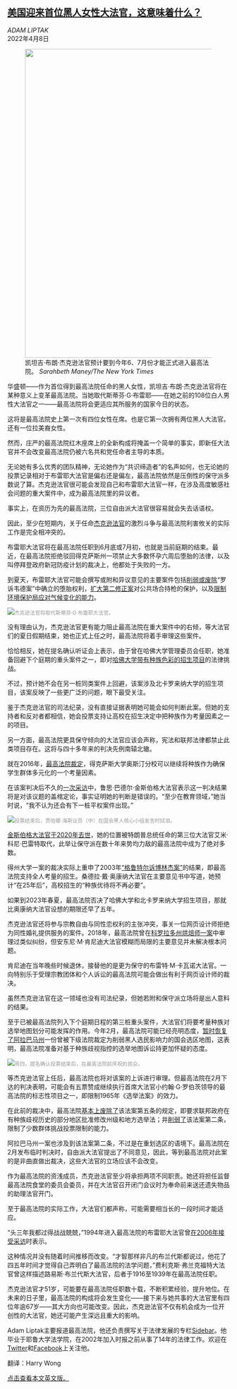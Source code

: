 <!--1649412422000-->
[美国迎来首位黑人女性大法官，这意味着什么？](https://cn.nytimes.com/usa/20220408/ketanji-brown-jackson-impact/)
------

<address>ADAM LIPTAK</address><time pudate="2022-04-08 05:38:21" datetime="2022-04-08 05:38:21">2022年4月8日</time><figure><img src="https://images.weserv.nl/?url=static01.nyt.com/images/2022/04/07/us/politics/07dc-jackson-1/merlin_203108187_5e073a68-6c44-4005-ba51-2db4d0273d24-master1050.jpg" width="1050" height="700"><figcaption>凯坦吉·布朗·杰克逊法官预计要到今年6、7月份才能正式进入最高法院。 <cite>Sarahbeth Maney/The New York Times</cite></figcaption></figure><section><p>华盛顿——作为首位得到最高法院任命的黑人女性，凯坦吉·布朗·杰克逊法官将在某种意义上变革最高法院。当她取代斯蒂芬·G·布雷耶——在她之前的108位白人男性大法官之一——最高法院将会更适应其所服务的国家今日的状态。</p><p>这将是最高法院史上第一次有四位女性在席。也是它第一次拥有两位黑人大法官。还有一位拉美裔女性。</p><p>然而，庄严的最高法院红木座席上的全新构成将掩盖一个简单的事实，即新任大法官并不会改变最高法院仍被六名共和党任命者主导的本质。</p><p>无论她有多么优秀的团队精神，无论她作为“共识缔造者”的名声如何，也无论她的投票记录相对于布雷耶大法官是偏右还是偏左，最高法院依然是压倒性的保守派多数说了算。杰克逊法官很可能会发现自己和布雷耶大法官一样，在涉及高度敏感社会问题的重大案件中，成为最高法院里的异议者。</p><p>事实上，在资历为先的最高法院，三位自由派大法官很容易就会失去话语权。</p><p>因此，至少在短期内，关于任命<a href="https://www.nytimes.com/spotlight/ketanji-brown-jackson" title="Link: https://www.nytimes.com/spotlight/ketanji-brown-jackson">杰克逊法官</a>的激烈斗争与最高法院利害攸关的实际工作是完全相冲突的。</p><p>布雷耶大法官将在最高法院任职到6月底或7月初，也就是当前庭期的结束。最近，在最高法院拒绝驳回得克萨斯州一项禁止大多数怀孕六周后堕胎的法律，以及叫停拜登政府新冠防疫计划的裁决上，他都处于失败的一方。</p><p>到夏天，布雷耶大法官可能会撰写或附和异议意见的主要案件包括<a href="https://www.nytimes.com/2021/12/01/us/politics/supreme-court-mississippi-abortion-law.html">削弱或废除</a>“罗诉韦德案”中确立的堕胎权利，<a href="https://www.nytimes.com/2021/11/03/us/politics/supreme-court-guns-second-amendment.html" title="Link: https://www.nytimes.com/2021/11/03/us/politics/supreme-court-guns-second-amendment.html">扩大第二修正案</a>对公共场合持枪的保护，以及<a href="https://www.nytimes.com/2022/02/28/us/politics/supreme-court-climate-change.html">限制环境保护局应对气候变化的能力</a>。</p><p><img src="https://images.weserv.nl/?url=static01.nyt.com/images/2022/04/07/us/politics/07dc-jackson-2/merlin_200967642_c7f5611f-7fbf-44e3-916b-5256d19ab2b7-master1050.jpg"><small style="color: #999;">杰克逊法官将取代斯蒂芬·G·布雷耶大法官。</small></p><p>没有理由认为，杰克逊法官更有能力阻止最高法院在重大案件中的右倾，等大法官们的夏日假期结束，她也正式上任之时，最高法院将着手审理这些案件。</p><p>恰恰相反，她在提名确认听证会上表示，由于曾在哈佛大学管理委员会任职，她准备回避下个庭期的重头案件之一，即对<a href="https://www.nytimes.com/2022/01/24/us/politics/supreme-court-affirmative-action-harvard-unc.html" title="Link: https://www.nytimes.com/2022/01/24/us/politics/supreme-court-affirmative-action-harvard-unc.html">哈佛大学带有种族色彩的招生项目</a>的法律挑战。</p><p>不过，预计她不会在另一桩同类案件上回避，该案涉及北卡罗来纳大学的招生项目，该案反映了一些更广泛的问题，眼下最受关注。</p><p>鉴于杰克逊法官的司法纪录，没有直接证据表明她可能会如何判断此案。但她的支持者和反对者都相信，她会投票支持让高校在招生决定中把种族作为考量因素之一的项目。</p><p>另一方面，最高法院更具保守倾向的大法官应该会声称，宪法和联邦法律都禁止此类项目存在。这将与四十多年来的判决先例南辕北辙。</p><p>就在2016年，<a rel="noopener noreferrer" target="_blank" href="https://www.supremecourt.gov/opinions/15pdf/14-981_4g15.pdf">最高法院裁定</a>，得克萨斯大学奥斯汀分校可以继续将种族作为确保学生群体多元化的一个考量因素。</p><p>在该案判决后不久的<a href="https://www.nytimes.com/2016/07/11/us/politics/ruth-bader-ginsburg-no-fan-of-donald-trump-critiques-latest-term.html" title="Link: https://www.nytimes.com/2016/07/11/us/politics/ruth-bader-ginsburg-no-fan-of-donald-trump-critiques-latest-term.html">一次采访</a>中，鲁思·巴德尔·金斯伯格大法官表示这一判决结果将是对该议题的盖棺定论，事实证明她的判断是错误的。“至少在教育领域，”她当时说，“我不认为还会有下一桩平权案件出现。”</p><p><img src="https://images.weserv.nl/?url=static01.nyt.com/images/2022/04/07/us/politics/07kbj-confirmation-live-vote-hfo-sub/merlin_205145184_236fa1ec-bea1-4a8b-a37b-ef008e07df69-master1050.jpg"><small style="color: #999;">投票结束后，贾哈娜·海斯议员（中）在国会黑人核心小组发言时拭泪。</small></p><p><a href="https://www.nytimes.com/2020/09/18/us/ruth-bader-ginsburg-dead.html" title="Link: https://www.nytimes.com/2020/09/18/us/ruth-bader-ginsburg-dead.html">金斯伯格大法官于2020年去世</a>，她的位置被特朗普总统任命的第三位大法官艾米·科尼·巴雷特取代，此举让保守派在数十年来势均力敌的最高法院中成为了绝对多数。</p><p>得州大学一案的裁决实际上重申了2003年<a rel="noopener noreferrer" target="_blank" href="https://www.law.cornell.edu/supct/html/02-241.ZS.html">“格鲁特尔诉博林杰案”</a>的结果，即最高法院支持全人考量的招生。桑德拉·戴·奥康纳大法官在主要意见书中写道，她预计“在25年后”，高校招生的“种族优待将不再必要”。</p><p>如果到2023年春夏，最高法院否决了哈佛大学和北卡罗来纳大学招生项目，那就比奥康纳大法官设想的期限还早了五年。</p><p>杰克逊法官还将参与宗教自由与同性恋权利的主张冲突，事关一位网页设计师拒绝为同性婚礼提供服务的案件。2018年，最高法院曾在<a href="https://www.nytimes.com/2022/02/22/us/colorado-supreme-court-same-sex-marriage.html" title="Link: https://www.nytimes.com/2022/02/22/us/colorado-supreme-court-same-sex-marriage.html">科罗拉多州烘焙师一案</a>中审理过类似纠纷，但安东尼·M·肯尼迪大法官模糊而局限的主要意见并未解决根本问题。</p><p>肯尼迪在当年晚些时候退休，接替他的是更为保守的布雷特·M·卡瓦诺大法官。一向特别乐于受理宗教团体和个人诉讼的最高法院可能会做出有利于网页设计师的裁决。</p><p>虽然杰克逊法官在这一领域也没有司法纪录，但她若附和保守派立场将是出人意料的结果。</p><p>至于已被最高法院列入下个庭期日程的第三桩重头案件，大法官们将要考量种族对选举地图划分可能发挥的作用。今年2月，最高法院可能已经亮明态度，<a rel="noopener noreferrer" target="_blank" href="https://www.supremecourt.gov/opinions/21pdf/21a375_d18f.pdf" title="Link: https://www.supremecourt.gov/opinions/21pdf/21a375_d18f.pdf">暂时恢复了阿拉巴马州</a>一份曾被下级法院裁定为削弱黑人选民影响力的国会选区地图，这表明，最高法院准备对基于种族歧视指控的选举地图诉讼持更加怀疑的态度。</p><p><img src="https://images.weserv.nl/?url=static01.nyt.com/images/2022/04/07/us/politics/07dc-jackson-4/merlin_205143075_ca29fbee-1f6f-4acc-8831-c43731f189b7-master1050.jpg"><small style="color: #999;">周四，提名确认投票结束后，在最高法院前庆祝的民众。</small></p><p>等杰克逊法官上任后，最高法院也将对该案的上诉进行审理。但最高法院在2月下达的判决表明，可能会有五票赞成继续执行首席大法官小约翰·G·罗伯茨领导的最高法院的标志性项目之一，即限制1965年《选举法案》的效力。</p><p>在此前的裁决中，最高法院<a href="https://www.nytimes.com/2013/06/26/us/supreme-court-ruling.html">基本上废除了</a>该法案第五条的规定，即要求联邦政府在有种族歧视历史的部分地区批准修改州级和地方选举法；并<a href="https://www.nytimes.com/2021/07/01/us/politics/supreme-court-arizona-voting-restrictions.html">削弱了</a>该法案第二条，限制了少数群体挑战投票限制的能力。</p><p>阿拉巴马州一案也涉及到该法案第二条，不过是在重划选区的语境下。最高法院在2月发布临时判决时，自由派大法官提出了不同意见，因此，等到最高法院对此案的是非曲直做出裁决，这些大法官的立场应该不会改变。</p><p>作为最高法院的资浅成员，杰克逊法官至少将承担两项不同职责。她还将担任监督最高法院食堂的委员会委员，并在大法官召开闭门会议时为奉命前来送还遗失物品的助理法官开门。</p><p>至于最高法院的实际工作，大法官们都声称，可能需要相当长的一段时间才能适应。</p><p>“头三年我都过得战战兢兢，”1994年进入最高法院的布雷耶大法官曾<a href="http://www.nytimes.com/2006/02/16/politics/politicsspecial1/court-veteran-remembers-a-scary-start.html" title="Link: http://www.nytimes.com/2006/02/16/politics/politicsspecial1/court-veteran-remembers-a-scary-start.html">在2006年接受采访</a>时表示。</p><p>这种情况并没有随着时间推移而改变。“才智那样非凡的布兰代斯都说过，他花了四五年时间才觉得自己弄明白了最高法院的法学问题，”费利克斯·弗兰克福特大法官曾这样描述路易斯·布兰代斯大法官，后者于1916至1939年在最高法院任职。</p><p>杰克逊法官才51岁，可能要在最高法院任职数十载，不断积累经验，提升地位。在未来的日子里，最高法院的构成将会发生变化——接下来与她共事的大法官里有四位年逾67岁——其大方向也可能改变。因此，杰克逊法官不仅有机会成为一位开创性的大法官，她还可能产生深远且重大的影响。</p></section><footer><p>Adam Liptak主要报道最高法院，他还负责撰写关于法律发展的专栏<a rel="nofollow" target="_blank" href="https://www.nytimes.com/column/sidebar">Sidebar</a>。他毕业于耶鲁大学法学院，在2002年加入时报之前从事了14年的法律工作。欢迎在<a rel="nofollow" target="_blank" href="https://twitter.com/adamliptak">Twitter</a>和<a rel="nofollow" target="_blank" href="https://www.facebook.com/liptaka">Facebook</a>上关注他。</p><p>翻译：Harry Wong</p><p><a rel="nofollow" target="_blank" href="https://www.nytimes.com/2022/04/07/us/politics/ketanji-brown-jackson-impact.html">点击查看本文英文版。</a></p></footer>
